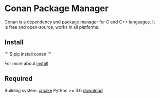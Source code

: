 # Conan Package Manager

Conan is a dependency and package manager for C and C++ languages. It is free and open-source, works in all platforms.

## Install 
'''
$ pip install conan
'''

For more about [install](https://docs.conan.io/2/installation.html)
  
  
## Required
Building system: [cmake](https://cmake.org/)
Python >= 3.6 [download](https://www.python.org/downloads/)
